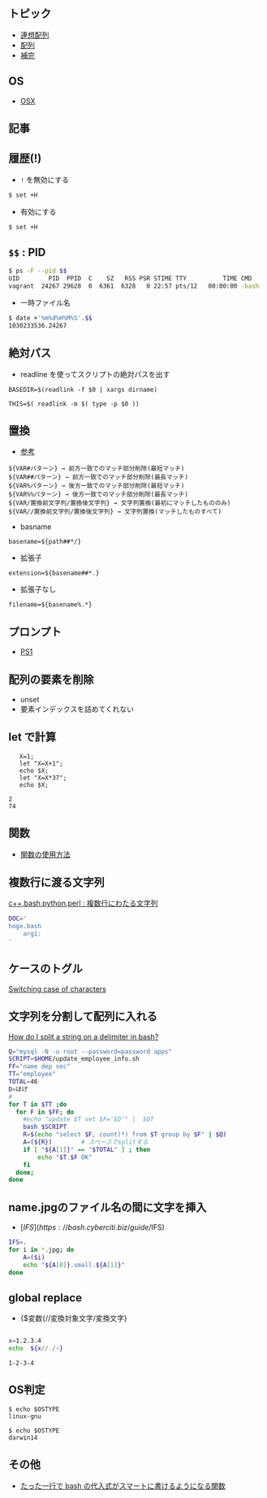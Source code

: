 ## トピック

- [連想配列](bash.dict.md)
- [配列](bash.arrays.md)
- [補完](bash.completion.md)

##  OS

- [OSX](bash.osx.md)

## 記事



## 履歴(!)

- `!` を無効にする

~~~bash
$ set +H
~~~

- 有効にする

~~~bash
$ set +H
~~~

## `$$` : PID

~~~bash
$ ps -F --pid $$  
UID        PID  PPID  C    SZ   RSS PSR STIME TTY          TIME CMD
vagrant  24267 29628  0  6361  6328   0 22:57 pts/12   00:00:00 -bash
~~~

- 一時ファイル名

~~~bash
$ date +'%m%d%H%M%S'.$$
1030233536.24267
~~~

## 絶対パス

- readline を使ってスクリプトの絶対パスを出す

~~~
BASEDIR=$(readlink -f $0 | xargs dirname)
~~~

~~~
THIS=$( readlink -m $( type -p $0 ))
~~~


## 置換

- [参考](http://d.hatena.ne.jp/ozuma/20130928/1380380390)

```
${VAR#パターン} → 前方一致でのマッチ部分削除(最短マッチ)
${VAR##パターン} → 前方一致でのマッチ部分削除(最長マッチ)
${VAR%パターン} → 後方一致でのマッチ部分削除(最短マッチ)
${VAR%%パターン} → 後方一致でのマッチ部分削除(最長マッチ)
${VAR/置換前文字列/置換後文字列} → 文字列置換(最初にマッチしたもののみ)
${VAR//置換前文字列/置換後文字列} → 文字列置換(マッチしたものすべて)
```

- basname

~~~
basename=${path##*/}
~~~

- 拡張子

~~~
extension=${basename##*.}
~~~

- 拡張子なし

~~~
filename=${basename%.*}
~~~

## プロンプト
- [PS1](http://www.cyberciti.biz/tips/howto-linux-unix-bash-shell-setup-prompt.html)


## 配列の要素を削除

- unset
- 要素インデックスを詰めてくれない

## let で計算

```
   X=1;
   let "X=X+1";
   echo $X;
   let "X=X*37";
   echo $X;
```
```
2
74
```


## 関数

- [関数の使用方法](http://shellscript.sunone.me/function.html)

## 複数行に渡る文字列

[c++,bash,python,perl : 複数行にわたる文字列](http://www.hci.iis.u-tokyo.ac.jp/~ogaki/blog/blog/2012/02/14/cbashpython-%E8%A4%87%E6%95%B0%E8%A1%8C%E3%81%AB%E3%82%8F%E3%81%9F%E3%82%8B%E6%96%87%E5%AD%97%E5%88%97/)


~~~bash
DOC='
hoge.bash
    arg1:
'
~~~

## ケースのトグル

[Switching case of characters](http://vim.wikia.com/wiki/Switching_case_of_characters)

## 文字列を分割して配列に入れる

[How do I split a string on a delimiter in bash?](https://stackoverflow.com/questions/918886/how-do-i-split-a-string-on-a-delimiter-in-bash)


```bash
Q="mysql -N -u root --password=password apps"
SCRIPT=$HOME/update_employee_info.sh
FF="name dep sec"
TT="employee"
TOTAL=46
D=ほげ
#
for T in $TT ;do
  for F in $FF; do
    #echo "update $T set $F='$D'" |  $QT
    bash $SCRIPT
    R=$(echo "select $F, count(*) from $T group by $F" | $Q)
    A=(${R})        # スペースでsplitする
    if [ "${A[1]}" == "$TOTAL" ] ; then
        echo "$T.$F OK"
    fi
  done;
done
```

## name.jpgのファイル名の間に文字を挿入

- [$IFS](https://bash.cyberciti.biz/guide/$IFS)

~~~bash
IFS=.
for i in *.jpg; do
    A=($i)
    echo "${A[0]}.small.${A[1]}"
done
~~~

## global replace

- {$変数{//変換対象文字/変換文字}

```bash

x=1.2.3.4
echo  ${x//./-}
```

```
1-2-3-4
```

## OS判定

~~~
$ echo $OSTYPE
linux-gnu
~~~

~~~
$ echo $OSTYPE
darwin14
~~~

## その他

- [たった一行で bash の代入式がスマートに書けるようになる関数](http://qiita.com/mattintosh4/items/959517399d5993e34ef7)
